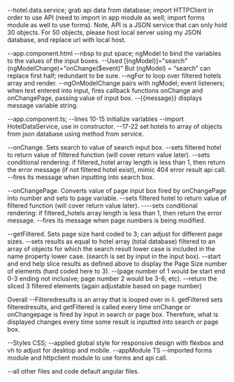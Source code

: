 --hotel.data.service; grab api data from database; import HTTPClient in order to use API (need to import in app module as well; import forms module as well to use forms).  Note, API is a JSON service that can only hold 30 objects. For 50 objects, please host local server using my JSON database, and replace url with local host.


--app.component.html
  --nbsp to put space; ngModel to bind the variables to the values of the input boxes. 
  --Used [(ngModel)]="search" (ngModelChange)="onChange($event)"
  But (ngModel) = “search” can replace first half; redundant to be sure.
  --ngFor to loop over filtered hotels array and render.
  --ngOnModelChange pairs with ngModel; event listeners; when text entered into input, fires callback functions onChange and onChangePage, passing value of input box.
  --{{message}} displays message variable string.


--app.component.ts; 
	--lines 10-15 initialize variables
	--import HotelDataService, use in constructor.
	--17-22 set hotels to array of objects from json database using method from service.
	
  
--onChange. Sets search to value of search input box.
	--sets filtered hotel to return value of filtered function (will cover return value later).
	--sets conditional rendering: if filtered_hotel array length is less than 1, then return the error message (if not filtered hotel exist), mimic 404 error result api call.
	--fires its message when inputting into search box.
	
  
--onChangePage. Converts value of page input box fired by onChangePage into number and sets to page variable.
    --sets filtered hotel to return value of filtered function (will cover return value later).
    ----sets conditional rendering: if filtered_hotels array length is less than 1, then return the error message. 
    --fires its message when page numbers is being modified.
	
  
--getFiltered. Sets page size hard coded to 3; can adjust for different page sizes.
    --sets results as equal to hotel array (total database) filtered to an array of objects for which the search result lower case is included in the name     property lower case. (search is set by input in the input box).
    --start and end help slice results as defined above to display the Page Size number of elements (hard coded here to 3). 
    --(page number of 1 would be start end 0-3 ending not inclusive; page number 2 would be 3-6; etc).
    --return the sliced 3 filtered elements (again adjustable based on page number) 


Overall
--Filteredresults is an array that is looped over in li. getFiltered sets filteredresults, and getFiltered is called every time onChange or onChangepage is fired by input in search or page box. Therefore, what is displayed changes every time some result is inputted into search or page box.  

--Styles CSS;
	--applied global style for responsive design with flexbox and vh to adjust for desktop and mobile.
--appModule TS
	--imported forms module and httpclient module to use forms and api call.


--all other files and code default angular files.
